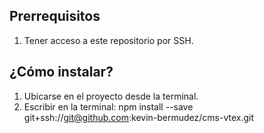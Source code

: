 ## Prerrequisitos

1. Tener acceso a este repositorio por SSH.

## &#191;C&oacute;mo instalar?

1. Ubicarse en el proyecto desde la terminal.
2. Escribir en la terminal: npm install --save git+ssh://git@github.com:kevin-bermudez/cms-vtex.git
